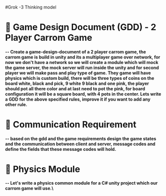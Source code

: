 #Grok -3 Thinking model

# 🎯 Game Design Document (GDD) - 2 Player Carrom Game

#### -- Create a game-design-document of a 2 player carrom game, the carrom game is build in unity and its a multiplayer game over network, for now we don't have a network  so we will create a module which will mock the game server, the mock server will run inside the unity and for second player we will make pass and play type of game. They game will have physics which is custom build, there will be three types of coins on the board white, black and pick, 9 white 9 black and one pink, the player should pot all there color and at last need to pot the pink, for board configuration it will be a square board, with 4 pots in the center. Lets write a GDD for the above specified rules, improve it if you want to add any other rule.

# 🎯 Communication Requirement
#### -- based on the gdd and the game requirements design the game states and the communication between client and server, message codes and define the fields that these message codes will hold.

# 🎯 Physics Module
#### --  Let's write a physics common module for a C# unity project which our carrom game will use.\

